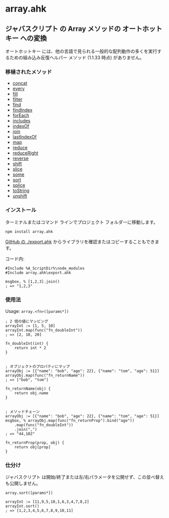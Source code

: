 # array.ahk
## ジャバスクリプト の Array メソッドの オートホットキー への変換


オートホットキー には、他の言語で見られる一般的な配列動作の多くを実行するための組み込み反復ヘルパー メソッド (1.1.33 時点) がありません。

### 移植されたメソッド
* [concat](/ja/docs?id=concat)
* [every](/ja/docs?id=every)
* [fill](/ja/docs?id=fill)
* [filter](/ja/docs?id=filter)
* [find](/ja/docs?id=find)
* [findIndex](/ja/docs?id=findIndex)
* [forEach](/ja/docs?id=forEach)
* [includes](/ja/docs?id=includes)
* [indexOf](/ja/docs?id=indexOf)
* [join](/ja/docs?id=join)
* [lastIndexOf](/ja/docs?id=lastIndexOf)
* [map](/ja/docs?id=map)
* [reduce](/ja/docs?id=reduce)
* [reduceRight](/ja/docs?id=reduceRight)
* [reverse](/ja/docs?id=reverse)
* [shift](/ja/docs?id=shift)
* [slice](/ja/docs?id=slice)
* [some](/ja/docs?id=some)
* [sort](/ja/docs?id=sort)
* [splice](/ja/docs?id=splice)
* [toString](/ja/docs?id=toString)
* [unshift](/ja/docs?id=unshift)

### インストール

ターミナルまたはコマンド ラインでプロジェクト フォルダーに移動します。

```bash
npm install array.ahk
```
[GitHub の ./export.ahk](https://raw.githubusercontent.com/chunjee/array.ahk/master/export.ahk) からライブラリを確認またはコピーすることもできます。


コード内:

```autohotkey
#Include %A_ScriptDir%\node_modules
#Include array.ahk\export.ahk

msgbox, % [1,2,3].join()
; => "1,2,3"
```

### 使用法

Usage: `array.<fn>([params*])`
```autohotkey
; 2 倍の値にマッピング
arrayInt := [1, 5, 10]
arrayInt.map(func("fn_doubleInt"))
; => [2, 10, 20]

fn_doubleInt(int) {
	return int * 2
}


; オブジェクトのプロパティにマップ
arrayObj := [{"name": "bob", "age": 22}, {"name": "tom", "age": 51}]
arrayObj.map(func("fn_returnName"))
; => ["bob", "tom"]

fn_returnName(obj) {
	return obj.name
}


; メソッドチェーン
arrayObj := [{"name": "bob", "age": 22}, {"name": "tom", "age": 51}]
msgbox, % arrayObj.map(func("fn_returnProp").bind("age"))
	.map(func("fn_doubleInt"))
	.join(",")
; => "44,102"

fn_returnProp(prop, obj) {
	return obj[prop]
}
```

### 仕分け

ジャバスクリプト は開始/終了または左/右パラメータを公開せず、この並べ替えも公開しません。

`array.sort([params*])`
```autohotkey
arrayInt := [11,9,5,10,1,6,3,4,7,8,2]
arrayInt.sort()
; => [1,2,3,4,5,6,7,8,9,10,11]
```
